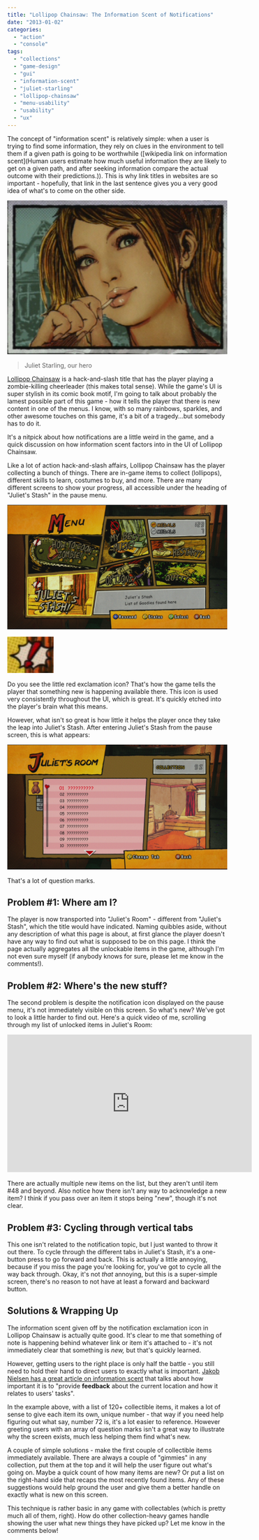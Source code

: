 ```yaml
---
title: "Lollipop Chainsaw: The Information Scent of Notifications"
date: "2013-01-02"
categories: 
  - "action"
  - "console"
tags: 
  - "collections"
  - "game-design"
  - "gui"
  - "information-scent"
  - "juliet-starling"
  - "lollipop-chainsaw"
  - "menu-usability"
  - "usability"
  - "ux"
---
```


The concept of "information scent" is relatively simple: when a user is trying to find some information, they rely on clues in the environment to tell them if a given path is going to be worthwhile ([wikipedia link on information scent](Human users estimate how much useful information they are likely to get on a given path, and after seeking information compare the actual outcome with their predictions.)). This is why link titles in websites are so important - hopefully, that link in the last sentence gives you a very good idea of what's to come on the other side.

![Lollipop Chainsaw - Juliet Starling's face](images/juliet-face.jpg)
> Juliet Starling, our hero

[Lollipop Chainsaw](http://en.wikipedia.org/wiki/Lollipop_Chainsaw) is a hack-and-slash title that has the player playing a zombie-killing cheerleader (this makes total sense). While the game's UI is super stylish in its comic book motif, I'm going to talk about probably the lamest possible part of this game - how it tells the player that there is new content in one of the menus. I know, with so many rainbows, sparkles, and other awesome touches on this game, it's a bit of a tragedy...but somebody has to do it.

It's a nitpick about how notifications are a little weird in the game, and a quick discussion on how information scent factors into in the UI of Lollipop Chainsaw.

Like a lot of action hack-and-slash affairs, Lollipop Chainsaw has the player collecting a bunch of things. There are in-game items to collect (lollipops), different skills to learn, costumes to buy, and more. There are many different screens to show your progress, all accessible under the heading of "Juliet's Stash" in the pause menu.

![The pause menu in lollipop chainsaw](images/pause-menu.jpg)

![Notification icon in Lollipop Chainsaw](images/notification.jpg)

Do you see the little red exclamation icon? That's how the game tells the player that something new is happening available there. This icon is used very consistently throughout the UI, which is great. It's quickly etched into the player's brain what this means.

However, what isn't so great is how little it helps the player once they take the leap into Juliet's Stash. After entering Juliet's Stash from the pause screen, this is what appears:

![The Juliet's Room screen in Lollipop Chainsaw](images/juliets-room.jpg)

That's a lot of question marks.

## Problem #1: Where am I?

The player is now transported into "Juliet's Room" - different from "Juliet's Stash", which the title would have indicated. Naming quibbles aside, without any description of what this page is about, at first glance the player doesn't have any way to find out what is supposed to be on this page. I think the page actually aggregates all the unlockable items in the game, although I'm not even sure myself (if anybody knows for sure, please let me know in the comments!).

## Problem #2: Where's the new stuff?

The second problem is despite the notification icon displayed on the pause menu, it's not immediately visible on this screen. So what's new? We've got to look a little harder to find out. Here's a quick video of me, scrolling through my list of unlocked items in Juliet's Room:

<iframe width="560" height="315" src="https://www.youtube.com/embed/Fzex03BPchk?si=wNTKmLP70hdDjS81" title="YouTube video player" frameborder="0" allow="accelerometer; autoplay; clipboard-write; encrypted-media; gyroscope; picture-in-picture; web-share" allowfullscreen></iframe>

There are actually multiple new items on the list, but they aren't until item #48 and beyond. Also notice how there isn't any way to acknowledge a new item? I think if you pass over an item it stops being "new", though it's not clear.

## Problem #3: Cycling through vertical tabs

This one isn't related to the notification topic, but I just wanted to throw it out there. To cycle through the different tabs in Juliet's Stash, it's a one-button press to go forward and back. This is actually a little annoying, because if you miss the page you're looking for, you've got to cycle all the way back through. Okay, it's not _that_ annoying, but this is a super-simple screen, there's no reason to not have at least a forward and backward button.

## Solutions & Wrapping Up

The information scent given off by the notification exclamation icon in Lollipop Chainsaw is actually quite good. It's clear to me that something of note is happening behind whatever link or item it's attached to - it's not immediately clear that something is _new,_ but that's quickly learned.

However, getting users to the right place is only half the battle - you still need to hold their hand to direct users to exactly what is important. [Jakob Nielsen has a great article on information scent](http://www.nngroup.com/articles/information-scent/) that talks about how important it is to "provide **feedback** about the current location and how it relates to users' tasks".

In the example above, with a list of 120+ collectible items, it makes a lot of sense to give each item its own, unique number - that way if you need help figuring out what say, number 72 is, it's a lot easier to reference. However greeting users with an array of question marks isn't a great way to illustrate why the screen exists, much less helping them find what's new.

A couple of simple solutions - make the first couple of collectible items immediately available. There are always a couple of "gimmies" in any collection, put them at the top and it will help the user figure out what's going on. Maybe a quick count of how many items are new? Or put a list on the right-hand side that recaps the most recently found items. Any of these suggestions would help ground the user and give them a better handle on exactly what is new on this screen.

This technique is rather basic in any game with collectables (which is pretty much all of them, right). How do other collection-heavy games handle showing the user what new things they have picked up? Let me know in the comments below!
